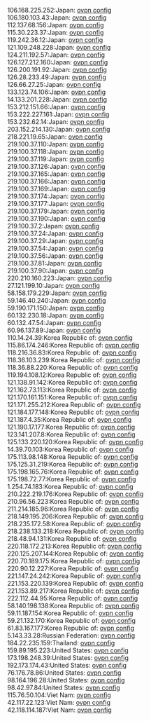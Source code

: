 106.168.225.252:Japan: [ovpn config](vpn/106_168_225_252.ovpn)  
106.180.103.43:Japan: [ovpn config](vpn/106_180_103_43.ovpn)  
112.137.68.156:Japan: [ovpn config](vpn/112_137_68_156.ovpn)  
115.30.223.37:Japan: [ovpn config](vpn/115_30_223_37.ovpn)  
119.242.36.12:Japan: [ovpn config](vpn/119_242_36_12.ovpn)  
121.109.248.228:Japan: [ovpn config](vpn/121_109_248_228.ovpn)  
124.211.192.57:Japan: [ovpn config](vpn/124_211_192_57.ovpn)  
126.127.212.160:Japan: [ovpn config](vpn/126_127_212_160.ovpn)  
126.200.191.92:Japan: [ovpn config](vpn/126_200_191_92.ovpn)  
126.28.233.49:Japan: [ovpn config](vpn/126_28_233_49.ovpn)  
126.66.27.25:Japan: [ovpn config](vpn/126_66_27_25.ovpn)  
133.123.74.106:Japan: [ovpn config](vpn/133_123_74_106.ovpn)  
14.133.201.228:Japan: [ovpn config](vpn/14_133_201_228.ovpn)  
153.212.151.66:Japan: [ovpn config](vpn/153_212_151_66.ovpn)  
153.222.227.161:Japan: [ovpn config](vpn/153_222_227_161.ovpn)  
153.232.62.14:Japan: [ovpn config](vpn/153_232_62_14.ovpn)  
203.152.214.130:Japan: [ovpn config](vpn/203_152_214_130.ovpn)  
218.221.19.65:Japan: [ovpn config](vpn/218_221_19_65.ovpn)  
219.100.37.110:Japan: [ovpn config](vpn/219_100_37_110.ovpn)  
219.100.37.118:Japan: [ovpn config](vpn/219_100_37_118.ovpn)  
219.100.37.119:Japan: [ovpn config](vpn/219_100_37_119.ovpn)  
219.100.37.126:Japan: [ovpn config](vpn/219_100_37_126.ovpn)  
219.100.37.165:Japan: [ovpn config](vpn/219_100_37_165.ovpn)  
219.100.37.166:Japan: [ovpn config](vpn/219_100_37_166.ovpn)  
219.100.37.169:Japan: [ovpn config](vpn/219_100_37_169.ovpn)  
219.100.37.174:Japan: [ovpn config](vpn/219_100_37_174.ovpn)  
219.100.37.177:Japan: [ovpn config](vpn/219_100_37_177.ovpn)  
219.100.37.179:Japan: [ovpn config](vpn/219_100_37_179.ovpn)  
219.100.37.190:Japan: [ovpn config](vpn/219_100_37_190.ovpn)  
219.100.37.2:Japan: [ovpn config](vpn/219_100_37_2.ovpn)  
219.100.37.24:Japan: [ovpn config](vpn/219_100_37_24.ovpn)  
219.100.37.29:Japan: [ovpn config](vpn/219_100_37_29.ovpn)  
219.100.37.54:Japan: [ovpn config](vpn/219_100_37_54.ovpn)  
219.100.37.56:Japan: [ovpn config](vpn/219_100_37_56.ovpn)  
219.100.37.81:Japan: [ovpn config](vpn/219_100_37_81.ovpn)  
219.100.37.90:Japan: [ovpn config](vpn/219_100_37_90.ovpn)  
220.210.160.223:Japan: [ovpn config](vpn/220_210_160_223.ovpn)  
27.121.199.10:Japan: [ovpn config](vpn/27_121_199_10.ovpn)  
58.158.179.229:Japan: [ovpn config](vpn/58_158_179_229.ovpn)  
59.146.40.240:Japan: [ovpn config](vpn/59_146_40_240.ovpn)  
59.190.171.150:Japan: [ovpn config](vpn/59_190_171_150.ovpn)  
60.132.230.18:Japan: [ovpn config](vpn/60_132_230_18.ovpn)  
60.132.47.54:Japan: [ovpn config](vpn/60_132_47_54.ovpn)  
60.96.137.89:Japan: [ovpn config](vpn/60_96_137_89.ovpn)  
110.14.24.39:Korea Republic of: [ovpn config](vpn/110_14_24_39.ovpn)  
115.86.174.246:Korea Republic of: [ovpn config](vpn/115_86_174_246.ovpn)  
118.216.36.83:Korea Republic of: [ovpn config](vpn/118_216_36_83.ovpn)  
118.36.103.239:Korea Republic of: [ovpn config](vpn/118_36_103_239.ovpn)  
118.36.88.220:Korea Republic of: [ovpn config](vpn/118_36_88_220.ovpn)  
119.194.108.12:Korea Republic of: [ovpn config](vpn/119_194_108_12.ovpn)  
121.138.91.142:Korea Republic of: [ovpn config](vpn/121_138_91_142.ovpn)  
121.162.73.113:Korea Republic of: [ovpn config](vpn/121_162_73_113.ovpn)  
121.170.161.151:Korea Republic of: [ovpn config](vpn/121_170_161_151.ovpn)  
121.171.255.212:Korea Republic of: [ovpn config](vpn/121_171_255_212.ovpn)  
121.184.177.148:Korea Republic of: [ovpn config](vpn/121_184_177_148.ovpn)  
121.187.4.35:Korea Republic of: [ovpn config](vpn/121_187_4_35.ovpn)  
121.190.17.177:Korea Republic of: [ovpn config](vpn/121_190_17_177.ovpn)  
123.141.207.8:Korea Republic of: [ovpn config](vpn/123_141_207_8.ovpn)  
125.133.220.120:Korea Republic of: [ovpn config](vpn/125_133_220_120.ovpn)  
14.39.70.103:Korea Republic of: [ovpn config](vpn/14_39_70_103.ovpn)  
175.113.98.148:Korea Republic of: [ovpn config](vpn/175_113_98_148.ovpn)  
175.125.31.219:Korea Republic of: [ovpn config](vpn/175_125_31_219.ovpn)  
175.198.165.76:Korea Republic of: [ovpn config](vpn/175_198_165_76.ovpn)  
175.198.72.77:Korea Republic of: [ovpn config](vpn/175_198_72_77.ovpn)  
1.254.74.183:Korea Republic of: [ovpn config](vpn/1_254_74_183.ovpn)  
210.222.219.176:Korea Republic of: [ovpn config](vpn/210_222_219_176.ovpn)  
210.96.56.223:Korea Republic of: [ovpn config](vpn/210_96_56_223.ovpn)  
211.214.185.96:Korea Republic of: [ovpn config](vpn/211_214_185_96.ovpn)  
218.149.195.206:Korea Republic of: [ovpn config](vpn/218_149_195_206.ovpn)  
218.235.172.58:Korea Republic of: [ovpn config](vpn/218_235_172_58.ovpn)  
218.238.133.218:Korea Republic of: [ovpn config](vpn/218_238_133_218.ovpn)  
218.48.94.131:Korea Republic of: [ovpn config](vpn/218_48_94_131.ovpn)  
220.118.172.213:Korea Republic of: [ovpn config](vpn/220_118_172_213.ovpn)  
220.125.207.144:Korea Republic of: [ovpn config](vpn/220_125_207_144.ovpn)  
220.70.189.175:Korea Republic of: [ovpn config](vpn/220_70_189_175.ovpn)  
220.90.12.227:Korea Republic of: [ovpn config](vpn/220_90_12_227.ovpn)  
221.147.24.242:Korea Republic of: [ovpn config](vpn/221_147_24_242.ovpn)  
221.153.220.139:Korea Republic of: [ovpn config](vpn/221_153_220_139.ovpn)  
221.153.89.217:Korea Republic of: [ovpn config](vpn/221_153_89_217.ovpn)  
222.112.44.95:Korea Republic of: [ovpn config](vpn/222_112_44_95.ovpn)  
58.140.198.138:Korea Republic of: [ovpn config](vpn/58_140_198_138.ovpn)  
59.11.187.154:Korea Republic of: [ovpn config](vpn/59_11_187_154.ovpn)  
59.21.132.170:Korea Republic of: [ovpn config](vpn/59_21_132_170.ovpn)  
61.83.167.177:Korea Republic of: [ovpn config](vpn/61_83_167_177.ovpn)  
5.143.33.28:Russian Federation: [ovpn config](vpn/5_143_33_28.ovpn)  
184.22.235.159:Thailand: [ovpn config](vpn/184_22_235_159.ovpn)  
159.89.195.223:United States: [ovpn config](vpn/159_89_195_223.ovpn)  
173.198.248.39:United States: [ovpn config](vpn/173_198_248_39.ovpn)  
192.173.174.43:United States: [ovpn config](vpn/192_173_174_43.ovpn)  
76.176.78.86:United States: [ovpn config](vpn/76_176_78_86.ovpn)  
98.164.196.28:United States: [ovpn config](vpn/98_164_196_28.ovpn)  
98.42.97.84:United States: [ovpn config](vpn/98_42_97_84.ovpn)  
115.76.50.104:Viet Nam: [ovpn config](vpn/115_76_50_104.ovpn)  
42.117.22.123:Viet Nam: [ovpn config](vpn/42_117_22_123.ovpn)  
42.118.114.187:Viet Nam: [ovpn config](vpn/42_118_114_187.ovpn)  
